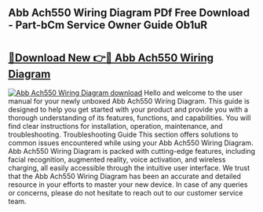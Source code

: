 ## Abb Ach550 Wiring Diagram PDf Free Download - Part-bCm Service Owner Guide Ob1uR

# <h2><a href="http://dfnh2o.blite.top/?on=Abb+Ach550+Wiring+Diagram">🔗Download New 👉🔴 Abb Ach550 Wiring Diagram</a></h2>

[![Abb Ach550 Wiring Diagram download](https://i.imgur.com/lujVjoI.png)](http://dfnh2o.blite.top/?on=Abb+Ach550+Wiring+Diagram)
Hello and welcome to the user manual for your newly unboxed Abb Ach550 Wiring Diagram. This guide is designed to help you get started with your product and provide you with a thorough understanding of its features, functions, and capabilities. You will find clear instructions for installation, operation, maintenance, and troubleshooting. Troubleshooting Guide This section offers solutions to common issues encountered while using your Abb Ach550 Wiring Diagram. Abb Ach550 Wiring Diagram is packed with cutting-edge features, including facial recognition, augmented reality, voice activation, and wireless charging, all easily accessible through the intuitive user interface. We trust that the Abb Ach550 Wiring Diagram has been an accurate and detailed resource in your efforts to master your new device. In case of any queries or concerns, please do not hesitate to reach out to our customer service team.
